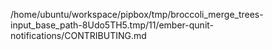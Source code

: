 /home/ubuntu/workspace/pipbox/tmp/broccoli_merge_trees-input_base_path-8Udo5TH5.tmp/11/ember-qunit-notifications/CONTRIBUTING.md